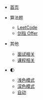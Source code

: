 <!-- _navbar.md -->
- [首页]()

- 算法题
  - [LeetCode](leetcode/)
  - [剑指 Offer](lcof/lcof.md)

- 其他
  - [面试相关](interview/)
  - [课程相关](course/)

- 🌓
  - <a href="javascript:setLight()">浅色模式</a>
  - <a href="javascript:setDark()">深色模式</a>
  - <a title="在 Windows 10 1903，iOS 13，macOS Mojave 及更高版本系统上可跟随系统外观变色" href="javascript:autoSwitch()">自动</a>